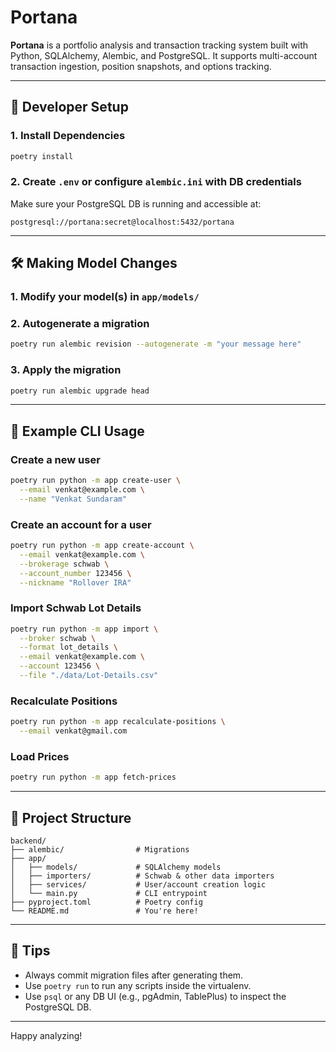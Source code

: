 
# Portana

**Portana** is a portfolio analysis and transaction tracking system built with Python, SQLAlchemy, Alembic, and PostgreSQL. It supports multi-account transaction ingestion, position snapshots, and options tracking.

---

## 🔧 Developer Setup

### 1. Install Dependencies
```bash
poetry install
```

### 2. Create `.env` or configure `alembic.ini` with DB credentials
Make sure your PostgreSQL DB is running and accessible at:
```
postgresql://portana:secret@localhost:5432/portana
```

---

## 🛠 Making Model Changes

### 1. Modify your model(s) in `app/models/`

### 2. Autogenerate a migration
```bash
poetry run alembic revision --autogenerate -m "your message here"
```

### 3. Apply the migration
```bash
poetry run alembic upgrade head
```

---

## 🧪 Example CLI Usage

### Create a new user
```bash
poetry run python -m app create-user \
  --email venkat@example.com \
  --name "Venkat Sundaram"
```

### Create an account for a user
```bash
poetry run python -m app create-account \
  --email venkat@example.com \
  --brokerage schwab \
  --account_number 123456 \
  --nickname "Rollover IRA"
```

### Import Schwab Lot Details
```bash
poetry run python -m app import \
  --broker schwab \
  --format lot_details \
  --email venkat@example.com \
  --account 123456 \
  --file "./data/Lot-Details.csv"
```


### Recalculate Positions
```bash
poetry run python -m app recalculate-positions \
  --email venkat@gmail.com
```


### Load Prices
```bash
poetry run python -m app fetch-prices
```

---

## 📁 Project Structure

```
backend/
├── alembic/                # Migrations
├── app/
│   ├── models/             # SQLAlchemy models
│   ├── importers/          # Schwab & other data importers
│   ├── services/           # User/account creation logic
│   └── main.py             # CLI entrypoint
├── pyproject.toml          # Poetry config
└── README.md               # You're here!
```

---

## 📌 Tips

- Always commit migration files after generating them.
- Use `poetry run` to run any scripts inside the virtualenv.
- Use `psql` or any DB UI (e.g., pgAdmin, TablePlus) to inspect the PostgreSQL DB.

---

Happy analyzing!
